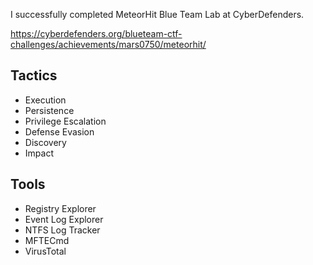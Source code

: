 I successfully completed MeteorHit Blue Team Lab at CyberDefenders.

https://cyberdefenders.org/blueteam-ctf-challenges/achievements/mars0750/meteorhit/ 

## Tactics

- Execution
- Persistence
- Privilege Escalation
- Defense Evasion
- Discovery
- Impact

## Tools

- Registry Explorer
- Event Log Explorer
- NTFS Log Tracker
- MFTECmd
- VirusTotal
